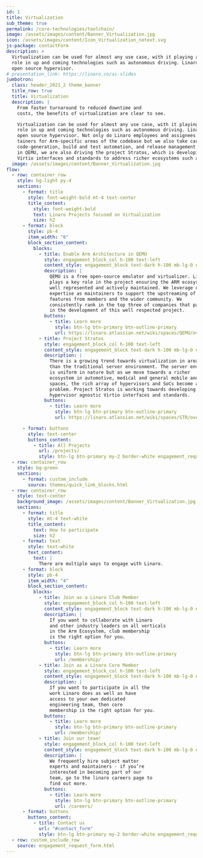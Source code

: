 ```yaml
---
id: 1
title: Virtualization
sub_theme: true
permalink: /core-technologies/toolchain/
image: /assets/images/content/Banner_Virtualization.jpg
icon: /assets/images/content/Icon_Virtualization_notext.svg
js-package: contactForm
description: >
  Virtualization can be used for almost any use case, with it playing an ever more prominent
  role in up and coming technologies such as autonomous driving. Linaro plays a key role in QEMU - an
  open source hypervisor.
# presentation_link: https://linaro.co/ai-slides
jumbotron:
  class: header_2021_2 theme_banner
  title_row: true
  title: Virtualization
  description: |
    From faster turnaround to reduced downtime and
    costs, the benefits of virtualization are clear to see.

    Virtualization can be used for almost any use case, with it playing an ever more prominent
    role in up and coming technologies such as autonomous driving. Linaro plays a key role in QEMU - an
    open source hypervisor. Not only do Linaro employees and assignees act as main-
    tainers for Arm-specific areas of the codebase but we also take care of areas such as TCG 
    code-generation, build and test automation, and release management. In addition to our work
    in QEMU, we are also driving the project Stratos, which is developing hypervisor agnostic
    Virtio interfaces and standards to address richer ecosystems such as automotive, and IoT.
  image: /assets/images/content/Banner_Virtualization.jpg
flow:
  - row: container_row
    style: bg-light py-4
    sections:
      - format: title
        style: font-weight-bold mt-4 text-center
        title_content:
          style: font-weight-bold
          text: Linaro Projects focused on Virtualization
          size: h2
      - format: block
        style: pb-4
        item_width: "6"
        block_section_content:
          blocks:
            - title: Enable Arm Architecture in QEMU
              style: engagement_block_col h-100 text-left
              content_style: engagement_block text-dark h-100 mb-lg-0 engagement_block_content d-flex flex-column justify-content-around align-items-baseline
              description: |
                QEMU is a free open-source emulator and virtualizer. Linaro
                plays a key role in the project ensuring the ARM ecosystem is
                well represented and actively maintained. We leverage our
                expertise as maintainers to support the upstreaming of new
                features from members and the wider community. We
                consistently rank in the top three of companies that participate
                in the development of this well respected project.
              buttons:
                - title: Learn more
                  style: btn-lg btn-primary btn-outline-primary
                  url: https://linaro.atlassian.net/wiki/spaces/QEMU/overview
            - title: Project Stratos
              style: engagement_block_col h-100 text-left
              content_style: engagement_block text-dark h-100 mb-lg-0 engagement_block_content d-flex flex-column justify-content-around align-items-baseline
              description: |
                There is a growing trend towards virtualization in areas other
                than the traditional server environment. The server enviroment
                is uniform in nature but as we move towards a richer
                ecosystem in automotive, medical and general mobile and IoT
                spaces, the rich array of hypervisors and SoCs become a
                problem. Project Stratos is working towards developing
                hypervisor agnostic Virtio interfaces and standards.
              buttons:
                - title: Learn more
                  style: btn-lg btn-primary btn-outline-primary
                  url: https://linaro.atlassian.net/wiki/spaces/STR/overview

      - format: buttons
        style: text-center
        buttons_content:
          - title: All Projects
            url: /projects/
            style: btn-lg btn-primary my-2 border-white engagement_request_contact_btn
  - row: container_row
    style: bg-green
    sections:
      - format: custom_include
        source: themes/quick_link_blocks.html
  - row: container_row
    style: text-center
    background_image: /assets/images/content/Banner_Virtualization.jpg
    sections:
      - format: title
        style: mt-4 text-white
        title_content:
          text: How to participate
          size: h2
      - format: text
        style: text-white
        text_content:
          text: |
            There are multiple ways to engage with Linaro.
      - format: block
        style: pb-4
        item_width: "4"
        block_section_content:
          blocks:
            - title: Join as a Linaro Club Member
              style: engagement_block_col h-100 text-left
              content_style: engagement_block text-dark h-100 mb-lg-0 engagement_block_content d-flex flex-column justify-content-around align-items-baseline
              description: |
                If you want to collaborate with Linaro
                and other industry leaders on all verticals
                in the Arm Ecosystem, club membership
                is the right option for you.
              buttons:
                - title: Learn more
                  style: btn-lg btn-primary btn-outline-primary
                  url: /membership/
            - title: Join as a Linaro Core Member
              style: engagement_block_col h-100 text-left
              content_style: engagement_block text-dark h-100 mb-lg-0 engagement_block_content d-flex flex-column justify-content-around align-items-baseline
              description: |
                If you want to participate in all the
                work Linaro does as well as have
                access to your own dedicated
                engineering team, then core
                membership is the right option for you.
              buttons:
                - title: Learn more
                  style: btn-lg btn-primary btn-outline-primary
                  url: /membership/
            - title: Join our team!
              style: engagement_block_col h-100 text-left
              content_style: engagement_block text-dark h-100 mb-lg-0 engagement_block_content d-flex flex-column justify-content-around align-items-baseline
              description: |
                We frequently hire subject matter
                experts and maintainers - if you’re
                interested in becoming part of our
                team, go to the linaro careers page to
                find out more.
              buttons:
                - title: Learn more
                  style: btn-lg btn-primary btn-outline-primary
                  url: /careers/
      - format: buttons
        buttons_content:
          - title: Contact us
            url: "#contact_form"
            style: btn-lg btn-primary my-2 border-white engagement_request_contact_btn
  - row: custom_include_row
    source: engagement_request_form.html
---
```

